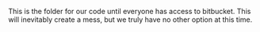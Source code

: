 This is the folder for our code until everyone has access to bitbucket. This will inevitably create a mess,
but we truly have no other option at this time. 
